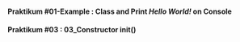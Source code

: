 #### Praktikum #01-Example : Class and Print *Hello World!* on Console
#### Praktikum #03 : 03_Constructor __init__()